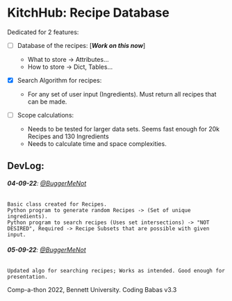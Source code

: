 # KitchHub: Recipe Database
Dedicated for 2 features:
  - [ ] Database of the recipes:       [***Work on this now***]
      - What to store -> Attributes...
      - How to store -> Dict, Tables...
  
  - [x] Search Algorithm for recipes:
      - For any set of user input (Ingredients). Must return all recipes that can be made.
  - [ ] Scope calculations:
      - Needs to be tested for larger data sets. Seems fast enough for 20k Recipes and 130 Ingredients
      - Needs to calculate time and space complexities.
      
## **DevLog**:
  ###### **04-09-22**: [@BuggerMeNot](https://github.com/Buggermenot)
  ```
  Basic class created for Recipes.
  Python program to generate random Recipes -> (Set of unique ingredients).
  Python program to search recipes (Uses set intersections) -> "NOT DESIRED", Required -> Recipe Subsets that are possible with given input.
  ```
  ###### **05-09-22**: [@BuggerMeNot](https://github.com/Buggermenot)
   ```
   Updated algo for searching recipes; Works as intended. Good enough for presentation.
   ```
Comp-a-thon 2022, Bennett University. Coding Babas v3.3
